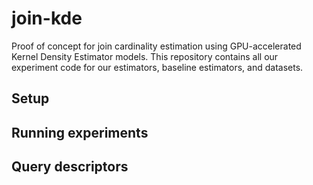# join-kde
Proof of concept for join cardinality estimation using GPU-accelerated Kernel Density Estimator models. This repository contains all our experiment code for our estimators, baseline estimators, and datasets.

## Setup

## Running experiments

## Query descriptors
